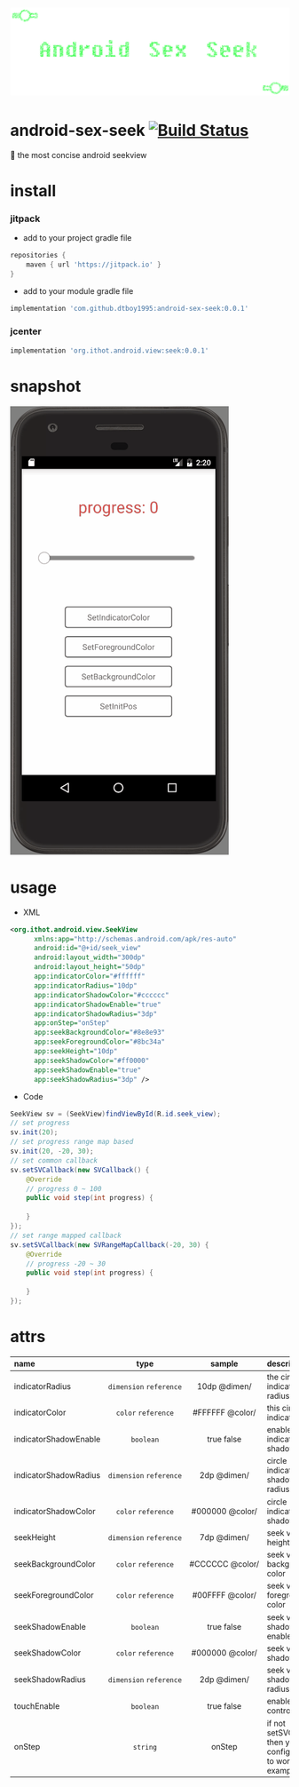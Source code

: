 # ![android-sex-seek](art/logo.png)

# android-sex-seek [![Build Status](https://travis-ci.org/dtboy1995/android-sex-seek.svg?branch=master)](https://travis-ci.org/dtboy1995/android-sex-seek)
:rocket: the most concise android seekview

# install

### jitpack
- add to your project gradle file

```gradle
repositories {
    maven { url 'https://jitpack.io' }
}
```
- add to your module gradle file

```gradle
implementation 'com.github.dtboy1995:android-sex-seek:0.0.1'
```

### jcenter

```gradle
implementation 'org.ithot.android.view:seek:0.0.1'
```

# snapshot

![android-sex-seek](art/snapshot.gif)

# usage
- XML

```xml
<org.ithot.android.view.SeekView
      xmlns:app="http://schemas.android.com/apk/res-auto"
      android:id="@+id/seek_view"
      android:layout_width="300dp"
      android:layout_height="50dp"
      app:indicatorColor="#ffffff"
      app:indicatorRadius="10dp"
      app:indicatorShadowColor="#cccccc"
      app:indicatorShadowEnable="true"
      app:indicatorShadowRadius="3dp"
      app:onStep="onStep"
      app:seekBackgroundColor="#8e8e93"
      app:seekForegroundColor="#8bc34a"
      app:seekHeight="10dp"
      app:seekShadowColor="#ff0000"
      app:seekShadowEnable="true"
      app:seekShadowRadius="3dp" />
```
- Code

```java
SeekView sv = (SeekView)findViewById(R.id.seek_view);
// set progress
sv.init(20);
// set progress range map based
sv.init(20, -20, 30);
// set common callback
sv.setSVCallback(new SVCallback() {
    @Override
    // progress 0 ~ 100
    public void step(int progress) {

    }
});
// set range mapped callback
sv.setSVCallback(new SVRangeMapCallback(-20, 30) {
    @Override
    // progress -20 ~ 30
    public void step(int progress) {

    }
});
```

# attrs

name | type | sample |description
:- | :-: | :-: | :-
indicatorRadius | `dimension`&nbsp;`reference` | 10dp&nbsp;@dimen/ | the circle indicator radius
indicatorColor | `color`&nbsp;`reference` | #FFFFFF&nbsp;@color/ | this circle indicator color
indicatorShadowEnable | `boolean` | true&nbsp;false | enable circle indicator shadow
indicatorShadowRadius | `dimension`&nbsp;`reference` | 2dp&nbsp;@dimen/ | circle indicator shadow radius
indicatorShadowColor | `color`&nbsp;`reference` | #000000&nbsp;@color/ | circle indicator shadow color
seekHeight | `dimension`&nbsp;`reference` | 7dp&nbsp;@dimen/ | seek view height
seekBackgroundColor | `color`&nbsp;`reference` | #CCCCCC&nbsp;@color/ | seek view background color
seekForegroundColor | `color`&nbsp;`reference` | #00FFFF&nbsp;@color/ | seek view foreground color
seekShadowEnable | `boolean` | true&nbsp;false | seek view shadow enabled
seekShadowColor | `color`&nbsp;`reference` | #000000&nbsp;@color/ | seek view shadow color
seekShadowRadius | `dimension`&nbsp;`reference` | 2dp&nbsp;@dimen/ | seek view shadow radius
touchEnable | `boolean` | true&nbsp;false | enable touch control
onStep | `string` | onStep | if not setSVCallback then you can config onStep to work see example

